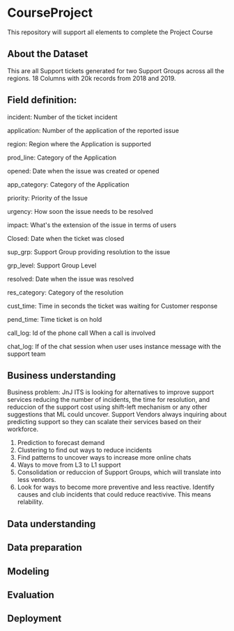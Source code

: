 # CourseProject
This repository will support all elements to complete the Project Course

## About the Dataset
This are all Support tickets generated for two Support Groups across all the regions.  18 Columns with 20k records from 2018 and 2019.

## Field definition:

incident: Number of the ticket incident

application: Number of the application of the reported issue

region: Region where the Application is supported

prod_line: Category of the Application

opened: Date when the issue was created or opened

app_category: Category of the Application

priority: Priority of the Issue

urgency: How soon the issue needs to be resolved

impact: What's the extension of the issue in terms of users

Closed: Date when the ticket was closed

sup_grp: Support Group providing resolution to the issue

grp_level: Support Group Level

resolved: Date when the issue was resolved

res_category: Category of the resolution

cust_time: Time in seconds the ticket was waiting for Customer response

pend_time: Time ticket is on hold

call_log: Id of the phone call When a call is involved

chat_log: If of the chat session when user uses instance message with the support team



## Business understanding

Business problem:
JnJ ITS is looking for alternatives to improve support services reducing the number of incidents, the time for resolution, and reduccion of the support cost using shift-left mechanism or any other suggestions that ML could uncover.  Support Vendors always inquiring about predicting support so they can scalate their services based on their workforce.

1. Prediction to forecast demand
2. Clustering to find out ways to reduce incidents
3. Find patterns to uncover ways to increase more online chats
4. Ways to move from L3 to L1 support
5. Consolidation or reduccion of Support Groups, which will translate into less vendors.
6. Look for ways to become more preventive and less reactive. Identify causes and club incidents that could reduce reactivive.  This means relability.

## Data understanding


## Data preparation


## Modeling


## Evaluation


## Deployment
